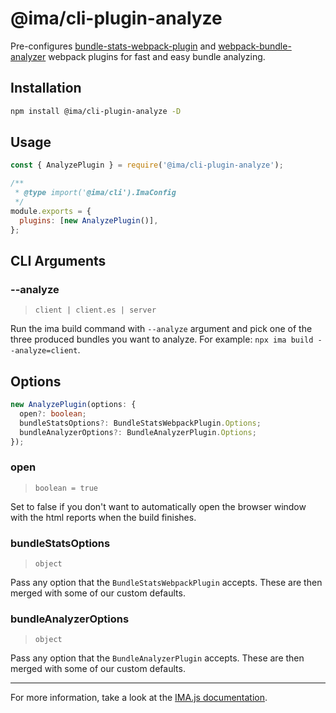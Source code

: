 # @ima/cli-plugin-analyze

Pre-configures [bundle-stats-webpack-plugin](https://npmjs.com/package/bundle-stats-webpack-plugin) and [webpack-bundle-analyzer](https://npmjs.com/package/webpack-bundle-analyzer) webpack plugins for fast and easy bundle analyzing.

## Installation

```bash npm2yarn
npm install @ima/cli-plugin-analyze -D
```

## Usage

```js title=./ima.config.js
const { AnalyzePlugin } = require('@ima/cli-plugin-analyze');

/**
 * @type import('@ima/cli').ImaConfig
 */
module.exports = {
  plugins: [new AnalyzePlugin()],
};
```

## CLI Arguments

### --analyze

> `client | client.es | server`

Run the ima build command with `--analyze` argument and pick one of the three produced bundles you want to analyze. For example: `npx ima build --analyze=client`.

## Options

```ts
new AnalyzePlugin(options: {
  open?: boolean;
  bundleStatsOptions?: BundleStatsWebpackPlugin.Options;
  bundleAnalyzerOptions?: BundleAnalyzerPlugin.Options;
});
```

### open

> `boolean = true`

Set to false if you don't want to automatically open the browser window with the html reports when the build finishes.

### bundleStatsOptions

> `object`

Pass any option that the `BundleStatsWebpackPlugin` accepts. These are then merged with some of our custom defaults.

### bundleAnalyzerOptions

> `object`

Pass any option that the `BundleAnalyzerPlugin` accepts. These are then merged with some of our custom defaults.

---

For more information, take a look at the [IMA.js documentation](https://imajs.io/cli/plugins/analyze-plugin).
